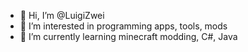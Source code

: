 - 👋 Hi, I’m @LuigiZwei
- 👀 I’m interested in programming apps, tools, mods
- 🌱 I’m currently learning minecraft modding, C#, Java
<!--- 💞️ I’m looking to collaborate on ...
- 📫 How to reach me ...

<!---
LuigiZwei/LuigiZwei is a ✨ special ✨ repository because its `README.md` (this file) appears on your GitHub profile.
You can click the Preview link to take a look at your changes.
--->
